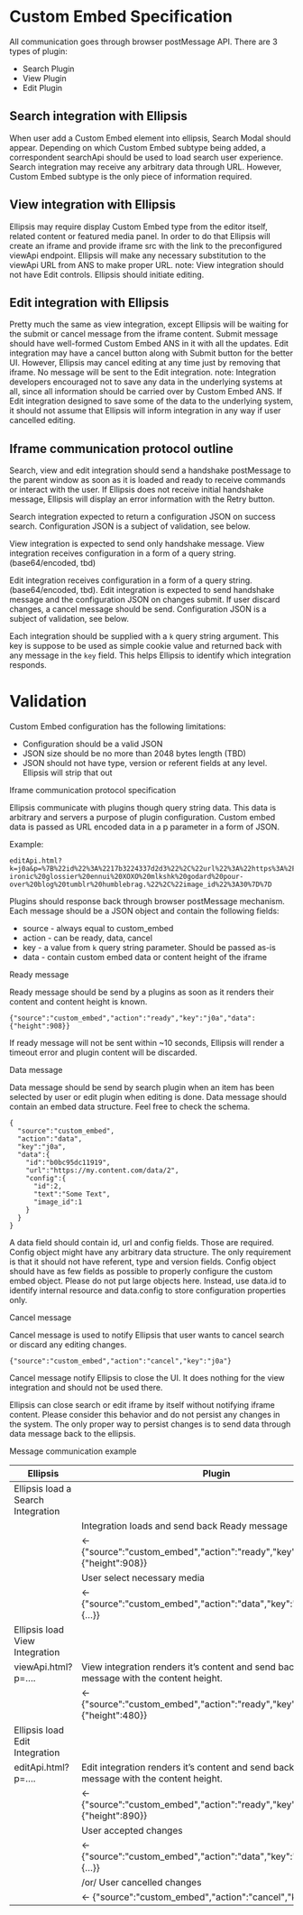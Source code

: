 # Custom Embed Specification

All communication goes through browser postMessage API. There are 3 types of plugin:

- Search Plugin
- View Plugin
- Edit Plugin

## Search integration with Ellipsis

When user add a Custom Embed element into ellipsis, Search Modal should appear. Depending on which Custom Embed subtype being added, a correspondent searchApi should be used to load search user experience.
Search integration may receive any arbitrary data through URL. However, Custom Embed subtype is the only piece of information required.

## View integration with Ellipsis

Ellipsis may require display Custom Embed type from the editor itself, related content or featured media panel. In order to do that Ellipsis will create an iframe and provide iframe src with the link to the preconfigured viewApi endpoint. Ellipsis will make any necessary substitution to the viewApi URL from ANS to make proper URL.
note: View integration should not have Edit controls. Ellipsis should initiate editing.

## Edit integration with Ellipsis

Pretty much the same as view integration, except Ellipsis will be waiting for the submit or cancel message from the iframe content. Submit message should have well-formed Custom Embed ANS in it with all the updates. Edit integration may have a cancel button along with Submit button for the better UI. However, Ellipsis may cancel editing at any time just by removing that iframe. No message will be sent to the Edit integration.
note: Integration developers encouraged not to save any data in the underlying systems at all, since all information should be carried over by Custom Embed ANS. If Edit integration designed to save some of the data to the underlying system, it should not assume that Ellipsis will inform integration in any way if user cancelled editing.

## Iframe communication protocol outline

Search, view and edit integration should send a handshake postMessage to the parent window as soon as it is loaded and ready to receive commands or interact with the user. If Ellipsis does not receive initial handshake message, Ellipsis will display an error information with the Retry button.

Search integration expected to return a configuration JSON on success search. Configuration JSON is a subject of validation, see below.

View integration is expected to send only handshake message. View integration receives configuration in a form of a query string. (base64/encoded, tbd)

Edit integration receives configuration in a form of a query string. (base64/encoded, tbd). Edit integration is expected to send handshake message and the configuration JSON on changes submit. If user discard changes, a cancel message should be send. Configuration JSON is a subject of validation, see below.

Each integration should be supplied with a `k` query string argument. This key is suppose to be used as simple cookie value and returned back with any message in the `key` field. This helps Ellipsis to identify which integration responds.

# Validation

Custom Embed configuration has the following limitations:

- Configuration should be a valid JSON
- JSON size should be no more than 2048 bytes length (TBD)
- JSON should not have type, version or referent fields at any level. Ellipsis will strip that out

Iframe communication protocol specification

Ellipsis communicate with plugins though query string data. This data is arbitrary and servers a purpose of plugin configuration. Custom embed data is passed as URL encoded data in a p parameter in a form of JSON.

Example:

    editApi.html?k=j0a&p=%7B%22id%22%3A%2217b3224337d2d3%22%2C%22url%22%3A%22https%3A%2F%2Fmy.content.com%2Fdata%2F5%22%2C%22config%22%3A%7B%22id%22%3A5%2C%22text%22%3A%22Brunch%20raclette%20vexillologist%20post-ironic%20glossier%20ennui%20XOXO%20mlkshk%20godard%20pour-over%20blog%20tumblr%20humblebrag.%22%2C%22image_id%22%3A30%7D%7D

Plugins should response back through browser postMessage mechanism. Each message should be a JSON object and contain the following fields:

- source - always equal to custom_embed
- action - can be ready, data, cancel
- key - a value from `k` query string parameter. Should be passed as-is
- data - contain custom embed data or content height of the iframe

Ready message

Ready message should be send by a plugins as soon as it renders their content and content height is known.

    {"source":"custom_embed","action":"ready","key":"j0a","data":{"height":908}}

If ready message will not be sent within ~10 seconds, Ellipsis will render a timeout error and plugin content will be discarded.

Data message

Data message should be send by search plugin when an item has been selected by user or edit plugin when editing is done. Data message should contain an embed data structure. Feel free to check the schema.

    {
      "source":"custom_embed",
      "action":"data",
      "key":"j0a",
      "data":{
        "id":"b0bc95dc11919",
        "url":"https://my.content.com/data/2",
        "config":{
          "id":2,
          "text":"Some Text",
          "image_id":1
        }
      }
    }

A data field should contain id, url and config fields. Those are required. Config object might have any arbitrary data structure. The only requirement is that it should not have referent, type and version fields. Config object should have as few fields as possible to properly configure the custom embed object. Please do not put large objects here. Instead, use data.id to identify internal resource and data.config to store configuration properties only.

Cancel message

Cancel message is used to notify Ellipsis that user wants to cancel search or discard any editing changes.

    {"source":"custom_embed","action":"cancel","key":"j0a"}

Cancel message notify Ellipsis to close the UI. It does nothing for the view integration and should not be used there.

Ellipsis can close search or edit iframe by itself without notifying iframe content. Please consider this behavior and do not persist any changes in the system. The only proper way to persist changes is to send data through data message back to the ellipsis.

Message communication example

| Ellipsis                           | Plugin                                                                                        |
| ---------------------------------- | --------------------------------------------------------------------------------------------- |
| Ellipsis load a Search Integration |                                                                                               |
|                                    | Integration loads and send back Ready message                                                 |
|                                    | ← {"source":"custom_embed","action":"ready","key":"j0a","data":{"height":908}}                            |
|                                    | User select necessary media                                                                   |
|                                    | ← {"source":"custom_embed","action":"data","key":"j0a","data":{…}}                                        |
| Ellipsis load View Integration     |                                                                                               |
| viewApi.html?p=….                  | View integration renders it’s content and send back ready<br>message with the content height. |
|                                    | ← {"source":"custom_embed","action":"ready","key":"j0a","data":{"height":480}}                            |
| Ellipsis load Edit Integration     |                                                                                               |
| editApi.html?p=….                  | Edit integration renders it’s content and send back ready<br>message with the content height. |
|                                    | ← {"source":"custom_embed","action":"ready","key":"j0a","data":{"height":890}}                            |
|                                    | User accepted changes                                                                         |
|                                    | ← {"source":"custom_embed","action":"data","key":"j0a","data":{…}}                                        |
|                                    | /or/ User cancelled changes                                                                   |
|                                    | ← {"source":"custom_embed","action":"cancel","key":"j0a"}                                                 |
